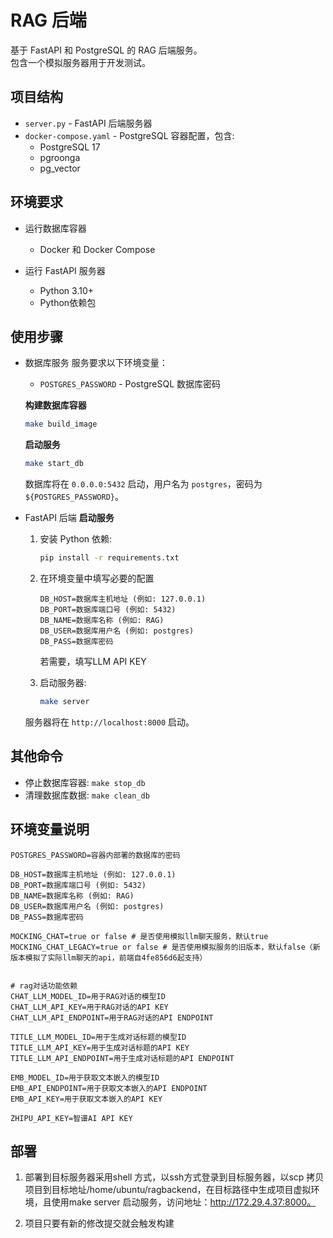 # RAG 后端

基于 FastAPI 和 PostgreSQL 的 RAG 后端服务。   
包含一个模拟服务器用于开发测试。

## 项目结构

- `server.py` - FastAPI 后端服务器
- `docker-compose.yaml` - PostgreSQL 容器配置，包含:
  - PostgreSQL 17
  - pgroonga
  - pg_vector

## 环境要求

- 运行数据库容器
    - Docker 和 Docker Compose

- 运行 FastAPI 服务器
    - Python 3.10+
    - Python依赖包

## 使用步骤

- 数据库服务
    服务要求以下环境变量：
    - `POSTGRES_PASSWORD` - PostgreSQL 数据库密码

    **构建数据库容器**
    ```bash
    make build_image
    ```
    
    **启动服务**
    ```bash
    make start_db
    ```

    数据库将在 `0.0.0.0:5432` 启动，用户名为 `postgres`，密码为 `${POSTGRES_PASSWORD}`。


- FastAPI 后端
    **启动服务**

    1. 安装 Python 依赖:
        ```bash
        pip install -r requirements.txt
        ```

    2. 在环境变量中填写必要的配置
        ```dot-env
        DB_HOST=数据库主机地址 (例如: 127.0.0.1)
        DB_PORT=数据库端口号 (例如: 5432)
        DB_NAME=数据库名称 (例如: RAG)
        DB_USER=数据库用户名 (例如: postgres)
        DB_PASS=数据库密码
        ```
        若需要，填写LLM API KEY

    3. 启动服务器:
        ```bash
        make server
        ```

    服务器将在 `http://localhost:8000` 启动。

## 其他命令

- 停止数据库容器: `make stop_db`
- 清理数据库数据: `make clean_db`

## 环境变量说明
```.env
POSTGRES_PASSWORD=容器内部署的数据库的密码

DB_HOST=数据库主机地址 (例如: 127.0.0.1)
DB_PORT=数据库端口号 (例如: 5432)
DB_NAME=数据库名称 (例如: RAG)
DB_USER=数据库用户名 (例如: postgres)
DB_PASS=数据库密码

MOCKING_CHAT=true or false # 是否使用模拟llm聊天服务，默认true
MOCKING_CHAT_LEGACY=true or false # 是否使用模拟服务的旧版本，默认false（新版本模拟了实际llm聊天的api，前端自4fe856d6起支持）


# rag对话功能依赖
CHAT_LLM_MODEL_ID=用于RAG对话的模型ID
CHAT_LLM_API_KEY=用于RAG对话的API KEY
CHAT_LLM_API_ENDPOINT=用于RAG对话的API ENDPOINT

TITLE_LLM_MODEL_ID=用于生成对话标题的模型ID
TITLE_LLM_API_KEY=用于生成对话标题的API KEY
TITLE_LLM_API_ENDPOINT=用于生成对话标题的API ENDPOINT

EMB_MODEL_ID=用于获取文本嵌入的模型ID
EMB_API_ENDPOINT=用于获取文本嵌入的API ENDPOINT
EMB_API_KEY=用于获取文本嵌入的API KEY

ZHIPU_API_KEY=智谱AI API KEY
```

##  部署

1. 部署到目标服务器采用shell 方式，以ssh方式登录到目标服务器，以scp 拷贝项目到目标地址/home/ubuntu/ragbackend，在目标路径中生成项目虚拟环境，且使用make server 启动服务，访问地址：http://172.29.4.37:8000。

2. 项目只要有新的修改提交就会触发构建
